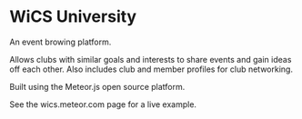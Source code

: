 WiCS University
====
An event browing platform.

Allows clubs with similar goals and interests to share events and gain ideas off each other. Also includes club and member profiles for club networking.

Built using the Meteor.js open source platform.

See the wics.meteor.com page for a live example. 

